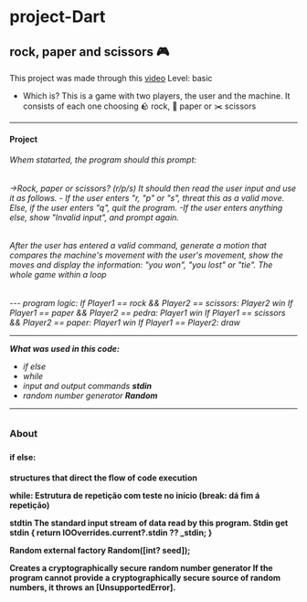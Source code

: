 # project-Dart
## rock, paper and scissors 🎮

This project was made through this [video](https://www.youtube.com/watch?v=XoZ01mY-cUg&t=2s)
Level: basic
- Which is?
This is a game with two players, the user and the machine.
 It consists of each one choosing  🪨 rock, 📰 paper or ✂️ scissors
---
<h4> Project<h4>

<h6>Whem statarted, the program should this prompt:<h6>
->Rock, paper or scissors? (r/p/s)
It should then read the user input and use it as follows.
- If the user enters "r, "p" or "s", threat this as a valid move. 
Else, if the user enters "q", quit the program.
-If the user enters anything else, show "Invalid input", and prompt again.

<h6>After the user has entered a valid command,
generate a motion
that compares the machine's movement with
the user's movement,
show the moves and display the information:
"you won",
"you lost" or "tie". The whole game within
a loop<h6>
---
  program logic:
If Player1 == rock && Player2 == scissors: Player2 win 
If Player1 == paper && Player2 == pedra: Player1 win
If Player1 == scissors && Player2 == paper: Player1 win
If Player1 == Player2: draw 


---

**What was used in this code:**
* if else
* while
* input and output commands **stdin**
* random number generator **Random**
---
<h3>About<h3> 

<h4> if else: <h4>
structures that direct the flow of code execution

 while:
Estrutura de repetição com teste no início
(break: dá fim á repetição)

stdtin
The standard input stream of data read by this program.
Stdin get stdin {
  return IOOverrides.current?.stdin ?? _stdin;
}

 Random
external factory Random([int? seed]);

  Creates a cryptographically secure random number generator
  If the program cannot provide a cryptographically secure
  source of random numbers, it throws an [UnsupportedError].



